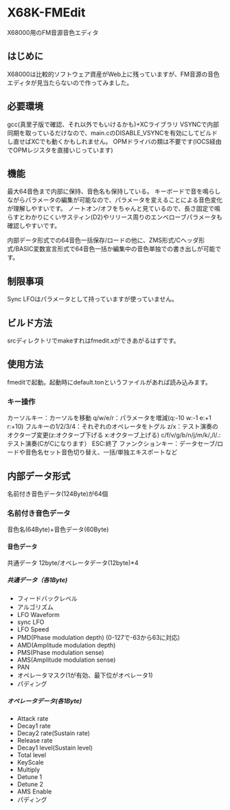 # X68K-FMEdit
X68000用のFM音源音色エディタ

## はじめに
X68000は比較的ソフトウェア資産がWeb上に残っていますが、FM音源の音色エディタが見当たらないので作ってみました。

## 必要環境
gcc(真里子版で確認、それ以外でもいけるかも)+XCライブラリ
VSYNCで内部同期を取っているだけなので、main.cのDISABLE_VSYNCを有効にしてビルドし直せばXCでも動くかもしれません。
OPMドライバの類は不要です(IOCS経由でOPMレジスタを直接いじっています)

## 機能
最大64音色まで内部に保持、音色名も保持している。
キーボードで音を鳴らしながらパラメータの編集が可能なので、パラメータを変えることによる音色変化が理解しやすいです。
ノートオン/オフをちゃんと見ているので、長さ固定で鳴らすとわかりにくいサスティン(D2)やリリース周りのエンベローブパラメータも確認しやすいです。

内部データ形式での64音色一括保存/ロードの他に、ZMS形式/Cヘッダ形式/BASIC変数宣言形式で64音色一括か編集中の音色単独での書き出しが可能です。

## 制限事項
Sync LFOはパラメータとして持っていますが使っていません。

## ビルド方法
srcディレクトリでmakeすれはfmedit.xができあがるはずです。

## 使用方法
fmeditで起動。起動時にdefault.tonというファイルがあれば読み込みます。

### キー操作
カーソルキー：カーソルを移動
q/w/e/r：パラメータを増減(q:-10 w:-1 e:+1 r:+10)
フルキーの1/2/3/4：それぞれのオペレータをトグル
z/x：テスト演奏のオクターブ変更(z:オクターブ下げる x:オクターブ上げる)
c/f/v/g/b/n/j/m/k/,/l/.:テスト演奏(CがCになります）
ESC:終了
ファンクションキー：データセーブ/ロードや音色名セット音色切り替え、一括/単独エキスポートなど

## 内部データ形式
名前付き音色データ(124Byte)が64個
### 名前付き音色データ
音色名(64Byte)+音色データ(60Byte)
#### 音色データ
共通データ 12byte/オペレータデータ(12byte)*4
##### 共通データ（各1Byte)
* フィードバックレベル
* アルゴリズム
* LFO Waveform
* sync LFO
* LFO Speed
* PMD(Phase modulation depth) (0-127で-63から63に対応)
* AMD(Amplitude modulation depth)
* PMS(Phase modulation sense)
* AMS(Amplitude modulation sense)
* PAN
* オペレータマスク(1が有効、最下位がオペレータ1)
* パディング

##### オペレータデータ(各1Byte)
* Attack rate
* Decay1 rate
* Decay2 rate(Sustain rate)
* Release rate
* Decay1 level(Sustain level)
* Total level
* KeyScale
* Multiply
* Detune 1
* Detune 2
* AMS Enable
* パディング
